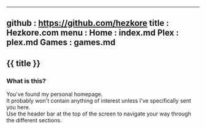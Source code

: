 -----------------------------------------------------------------------------
github  : https://github.com/hezkore
title   : Hezkore.com
menu    :
  Home            : index.md
  Plex            : plex.md
  Games           : games.md
-----------------------------------------------------------------------------

## {{ title }} 

### What is this?

You've found my personal homepage.\
It probably won't contain anything of interest unless I've specifically sent you here.\
Use the header bar at the top of the screen to navigate your way through the different sections.